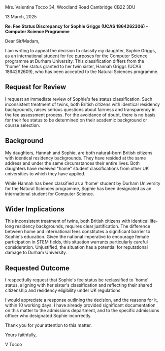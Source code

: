 
Mrs. Valentina Tocco
34, Woodland Road
Cambridge
CB22 3DU

13 March, 2025

**Re: Fee Status Discrepancy for Sophie Griggs (UCAS 1864262306) - Computer Science Programme**

Dear Sir/Madam,

I am writing to appeal the decision to classify my daughter, Sophie Griggs, as an international student for fee purposes for the Computer Science programme at Durham University. This classification differs from the "home" fee status granted to her twin sister, Hannah Griggs (UCAS 1864262609), who has been accepted to the Natural Sciences programme.

## Request for Review

I request an immediate review of Sophie's fee status classification.  Such inconsistent treatment of twins, both British citizens with identical residency backgrounds, raises serious questions about fairness and transparency in the fee assessment process. For the avoidance of doubt, there is no basis for their fee status to be determined on their academic background or course selection.
## Background

My daughters, Hannah and Sophie, are both natural-born British citizens with identical residency backgrounds. They have resided at the same address and under the same circumstances their entire lives.  Both daughters have received "home" student classifications from other UK universities to which they have applied.

While Hannah has been classified as a 'home' student by Durham University for the Natural Sciences programme, Sophie has been designated as an international student for Computer Science.

## Wider Implications

This inconsistent treatment of twins, both British citizens with identical life-long residency backgrounds, requires clear justification. The difference between home and international fees constitutes a significant barrier to Sophie's education. Given the national imperative to encourage female participation in STEM fields, this situation warrants particularly careful consideration. Unjustified, the situation has a potential for reputational damage to Durham University.

## Requested Outcome

I respectfully request that Sophie's fee status be reclassified to 'home' status, aligning with her sister's classification and reflecting their shared citizenship and residency eligibility under UK regulations.

I would appreciate a response outlining the decision, and the reasons for it, within 10 working days. I have already provided significant documentation on this matter to the admissions department, and to the specific admissions officer who designated Sophie incorrectly.

Thank you for your attention to this matter.

Yours faithfully,

V Tocco

